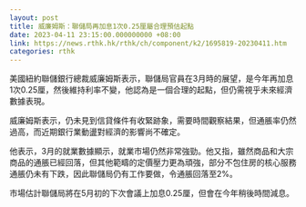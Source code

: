 ```yaml
---
layout: post
title: 威廉姆斯：聯儲局再加息1次0.25厘屬合理預估起點
date: 2023-04-11 23:15:00.000000000 +08:00
link: https://news.rthk.hk/rthk/ch/component/k2/1695819-20230411.htm
categories: rthk
---
```


美國紐約聯儲銀行總裁威廉姆斯表示，聯儲局官員在3月時的展望，是今年再加息1次0.25厘，然後維持利率不變，他認為是一個合理的起點，但仍需視乎未來經濟數據表現。

威廉姆斯表示，仍未見到信貸條件有收緊跡象，需要時間觀察結果，但通脹率仍然過高，而近期銀行業動盪對經濟的影響尚不確定。

他表示，3月的就業數據顯示，就業市場仍然非常強勁。他又指，雖然商品和大宗商品的通脹已經回落，但其他範疇的定價壓力更為頑強，部分不包住房的核心服務通脹仍未有下跌，因此聯儲局仍有工作要做，令通脹回落至2%。

市場估計聯儲局將在5月初的下次會議上加息0.25厘，但會在今年稍後時間減息。
